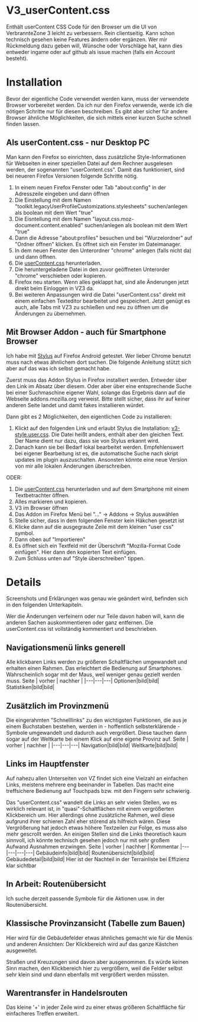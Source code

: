 # V3_userContent.css
Enthält userContent CSS Code für den Browser um die UI von VerbrannteZone 3 leicht zu verbessern. Rein clientseitig. Kann schon technisch gesehen keine Features ändern oder ergänzen.
Wer mir Rückmeldung dazu geben will, Wünsche oder Vorschläge hat, kann dies entweder ingame oder auf github als issue machen (falls ein Account besteht).

# Installation
Bevor der eigentliche Code verwendet werden kann, muss der verwendete Browser vorbereitet werden. Da ich nur den Firefox verwende, werde ich die nötigen Schritte nur für diesen beschreiben. Es gibt aber sicher für andere Browser ähnliche Möglichkeiten, die sich mittels einer kurzen Suche schnell finden lassen.

## Als userContent.css - nur Desktop PC
Man kann den Firefox so einrichten, dass zusätzliche Style-Informationen für Webseiten in einer speziellen Datei auf dem Rechner ausgelesen werden, der sogenannten "userContent.css". Damit das funktioniert, sind bei neueren Firefox Versionen folgende Schritte nötig.
1. In einem neuen Firefox Fenster oder Tab "about:config" in der Adresszeile eingeben und dann öffnen
2. Die Einstellung mit dem Namen "toolkit.legacyUserProfileCustomizations.stylesheets" suchen/anlegen als boolean mit dem Wert "true"
3. Die Eisntellung mit dem Namen "layout.css.moz-document.content.enabled" suchen/anlegen als boolean mit dem Wert "true"
4. Dann die Adresse "about:profiles" besuchen und bei "Wurzelordner" auf "Ordner öffnen" klicken. Es öffnet sich ein Fenster im Dateimanager.
5. In dem neuen Fenster den Unterordner "chrome" anlegen (falls nicht da) und dann öffnen.
6. Die [userContent.css](./userContent.css?raw=1) herunterladen.
7. Die heruntergeladene Datei in den zuvor geöffneten Unterorder "chrome" verschieben oder kopieren.
8. Firefox neu starten. Wenn alles geklappt hat, sind alle Änderungen jetzt direkt beim Einloggen in VZ3 da.
9. Bei weiteren Anpassungen wird die Datei "userContent.css" direkt mit einem einfachen Texteditor bearbeitet und gespeichert. Jetzt genügt es auch, alle Tabs mit VZ3 zu schließen und neu zu öffnen um die Änderungen zu übernehmen.

## Mit Browser Addon - auch für Smartphone Browser
Ich habe mit [Stylus](https://addons.mozilla.org/de/firefox/addon/styl-us/) auf Firefox Android getestet. Wer lieber Chrome benutzt muss nach etwas ähnlichem dort suchen. Die folgende Anleitung stützt sich aber auf das was ich selbst gemacht habe.

Zuerst muss das Addon Stylus in Firefox installiert werden. Entweder über den Link im Absatz über diesem. Oder aber über eine entsprechende Suche bei einer Suchmaschine eigener Wahl, solange das Ergebnis dann auf die Webseite addons.mozilla.org verweist. Bitte stellt sicher, dass ihr auf keiner anderen Seite landet und damit fakes installieren würdet.

Dann gibt es 2 Möglichkeiten, den eigentlichen Code zu installieren:
1. Klickt auf den folgenden Link und erlaubt Stylus die Installation: [v3-style.user.css](./v3-style.user.css?raw=1). Die Datei heißt anders, enthält aber den gleichen Text. Der Name dient nur dazu, dass sie von Stylus erkannt wird.
2. Danach kann sie bei Bedarf lokal bearbeitet werden. Empfehlenswert bei eigener Bearbeitung ist es, die automatische Suche nach skript updates im plugin auszuschalten. Ansonsten könnte eine neue Version von mir alle lokalen Änderungen überschreiben.
   
ODER:
1. Die [userContent.css](./userContent.css?raw=1) herunterladen und auf dem Smartphone mit einem Textbetrachter öffnen.
2. Alles markieren und kopieren.
3. V3 im Browser öffnen
4. Das Addon im Firefox Menü bei "..." -> Addons -> Stylus auswählen
5. Stelle sicher, dass in dem folgenden Fenster kein Häkchen gesetzt ist
6. Klicke dann auf die ausgegraute Zeile mit dem kleinen "user css" symbol.
7. Dann oben auf "Importieren"
8. Es öffnet sich ein Textfeld mit der Überschrift "Mozilla-Format Code einfügen". Hier dann den kopierten Text einfügen.
9. Zum Schluss unten auf "Style überschreiben" tippen.

# Details
Screenshots und Erklärungen was genau wie geändert wird, befinden sich in den folgenden Unterkapiteln. 

Wer die Änderungen verfeinern oder nur Teile davon haben will, kann die anderen Sachen auskommentieren oder ganz entfernen. Die userContent.css ist vollständig kommentiert und beschrieben.

## Navigationsmenü links generell
Alle klickbaren Links werden zu größeren Schaltflächen umgewandelt und erhalten einen Rahmen. Das erleichtert die Bedienung auf Smartphones. Wahrscheinlich sogar mit der Maus, weil weniger genau gezielt werden muss.
Seite | vorher | nachher |
|---|---|---|
Optionen|bild|bild|
Statistiken|bild|bild|

## Zusätzlich im Provinzmenü
Die eingerahmten "Schnelllinks" zu den wichtigsten Funktionen, die aus je einem Buchstaben bestehen, werden in - hoffentlich selbsterklärende - Symbole umgewandelt und dadurch auch vergrößert. Diese tauchen dann sogar auf der Weltkarte bei einem Klick auf eine eigene Provinz auf.
Seite | vorher | nachher |
|---|---|---|
Navigation|bild|bild|
Weltkarte|bild|bild|

## Links im Hauptfenster
Auf nahezu allen Unterseiten von VZ findet sich eine Vielzahl an einfachen Links, meistens mehrere eng beeinander in Tabellen. Das macht eine treffsichere Bedienung auf Touchpads bzw. mit den Fingern sehr schwierig. 

Das "userContent.css" wandelt die Links an sehr vielen Stellen, wo es wirklich relevant ist, in "quasi"-Schaltflächen mit einem vergrößerten Klickbereich um. Hier allerdings ohne zusätzliche Rahmen, weil diese aufgrund ihrer schieren Zahl eher störend als hilfreich wären. Diese Vergrößerung hat jedoch etwas höhere Textzeilen zur Folge, es muss also mehr gescrollt werden. An einigen Stellen sind die Links theoretisch kaum sinnvoll, ich könnte technisch gesehen jedoch nur mit sehr großem Aufwand Ausnahmen erzwingen.
Seite | vorher | nachher | Kommentar
|---|---|---|---|
Gebäudeinfo|bild|bild|
Routenübersicht|bild|bild|
Gebäudedetail|bild|bild| Hier ist der Nachteil in der Terrainliste bei Effizienz klar sichtbar

## In Arbeit: Routenübersicht
Ich suche derzeit passende Symbole für die Aktionen usw. in der Routenübersicht.

## Klassische Provinzansicht (Tabelle zum Bauen)
Hier wird für die Gebäudefelder etwas ähnliches gemacht wie für die Menüs und anderen Ansichten: Der Klickbereich wird auf das ganze Kästchen ausgeweitet. 

Straßen und Kreuzungen sind davon aber ausgenommen. Es würde keinen Sinn machen, den Klickbereich hier zu vergrößern, weil die Felder selbst sehr klein sind und dann ebenfalls mit vergrößert werden müssten.

## Warentransfer in Handelsrouten
Das kleine '+' in jeder Zeile wird zu einer etwas größeren Schaltfläche für einfacheres Treffen erweitert.
